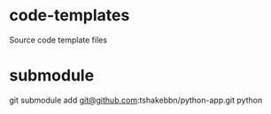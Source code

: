 # code-templates
Source code template files

# submodule
git submodule add git@github.com:tshakebbn/python-app.git python
